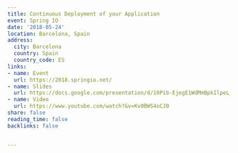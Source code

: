 ```yaml
---
title: Continuous Deployment of your Application
event: Spring IO
date: '2018-05-24'
location: Barcelona, Spain
address:
  city: Barcelona
  country: Spain
  country_code: ES
links:
- name: Event
  url: https://2018.springio.net/
- name: Slides
  url: https://docs.google.com/presentation/d/10Pib-EjegE1WdMmBpkIlpeL_XqgBSfX5I5nZ-6flBDs/edit?usp=sharing
- name: Video
  url: https://www.youtube.com/watch?&v=Kv0BWS4oCJ0
share: false
reading_time: false
backlinks: false


---
```

